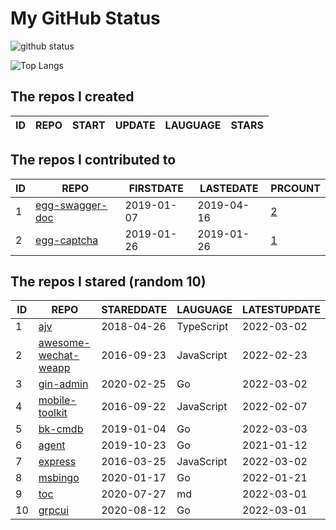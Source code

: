# My GitHub Status

<img src="https://github-readme-stats-1.yihong0618.vercel.app/api?username=jc-lathander&show_icons=true&&&hide_title=true&count_private=true" alt="github status" />

![Top Langs](https://github-readme-stats-1.yihong0618.vercel.app/api/top-langs/?username=jc-lathander&layout=compact)

<!--START_SECTION:my_github-->
## The repos I created
| ID | REPO | START | UPDATE | LAUGUAGE | STARS |
|----|------|-------|--------|----------|-------|

## The repos I contributed to
| ID |                                REPO                                | FIRSTDATE  | LASTEDATE  |                                          PRCOUNT                                           |
|----|--------------------------------------------------------------------|------------|------------|--------------------------------------------------------------------------------------------|
|  1 | [egg-swagger-doc](https://github.com/Yanshijie-EL/egg-swagger-doc) | 2019-01-07 | 2019-04-16 | [2](https://github.com/Yanshijie-EL/egg-swagger-doc/pulls?q=is%3Apr+author%3Ajc-lathander) |
|  2 | [egg-captcha](https://github.com/Raoul1996/egg-captcha)            | 2019-01-26 | 2019-01-26 | [1](https://github.com/Raoul1996/egg-captcha/pulls?q=is%3Apr+author%3Ajc-lathander)        |

## The repos I stared (random 10)
| ID |                                  REPO                                  | STAREDDATE |  LAUGUAGE  | LATESTUPDATE |
|----|------------------------------------------------------------------------|------------|------------|--------------|
|  1 | [ajv](https://github.com/ajv-validator/ajv)                            | 2018-04-26 | TypeScript | 2022-03-02   |
|  2 | [awesome-wechat-weapp](https://github.com/Aufree/awesome-wechat-weapp) | 2016-09-23 | JavaScript | 2022-02-23   |
|  3 | [gin-admin](https://github.com/LyricTian/gin-admin)                    | 2020-02-25 | Go         | 2022-03-02   |
|  4 | [mobile-toolkit](https://github.com/angular/mobile-toolkit)            | 2016-09-22 | JavaScript | 2022-02-07   |
|  5 | [bk-cmdb](https://github.com/Tencent/bk-cmdb)                          | 2019-01-04 | Go         | 2022-03-03   |
|  6 | [agent](https://github.com/LeonZYang/agent)                            | 2019-10-23 | Go         | 2021-01-12   |
|  7 | [express](https://github.com/expressjs/express)                        | 2016-03-25 | JavaScript | 2022-03-02   |
|  8 | [msbingo](https://github.com/khoad/msbingo)                            | 2020-01-17 | Go         | 2022-01-21   |
|  9 | [toc](https://github.com/cncf/toc)                                     | 2020-07-27 | md         | 2022-03-01   |
| 10 | [grpcui](https://github.com/fullstorydev/grpcui)                       | 2020-08-12 | Go         | 2022-03-01   |

<!--END_SECTION:my_github-->
